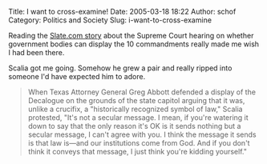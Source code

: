 Title: I want to cross-examine!
Date: 2005-03-18 18:22
Author: schof
Category: Politics and Society
Slug: i-want-to-cross-examine

Reading the [Slate.com story](http://slate.msn.com/id/2114576/) about
the Supreme Court hearing on whether government bodies can display the
10 commandments really made me wish I had been there.

Scalia got me going. Somehow he grew a pair and really ripped into
someone I'd have expected him to adore.

> When Texas Attorney General Greg Abbott defended a display of the
> Decalogue on the grounds of the state capitol arguing that it was,
> unlike a crucifix, a "historically recognized symbol of law," Scalia
> protested, "It's not a secular message. I mean, if you're watering it
> down to say that the only reason it's OK is it sends nothing but a
> secular message, I can't agree with you. I think the message it sends
> is that law is—and our institutions come from God. And if you don't
> think it conveys that message, I just think you're kidding yourself."

